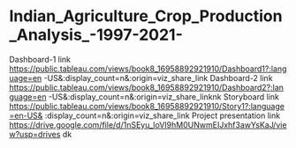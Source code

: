 # Indian_Agriculture_Crop_Production_Analysis_-1997-2021-

Dashboard-1 link
https://public.tableau.com/views/book8_16958892921910/Dashboard1?:language=en
-US&:display_count=n&:origin=viz_share_link
Dashboard-2 link
https://public.tableau.com/views/book8_16958892921910/Dashboard2?:language=en
-US&:display_count=n&:origin=viz_share_linknk
Storyboard link
https://public.tableau.com/views/book8_16958892921910/Story1?:language=en-US&
:display_count=n&:origin=viz_share_link
Project presentation link
https://drive.google.com/file/d/1nSEyu_loVI9hM0UNwmEIJxhf3awYsKaJ/view?usp=drives
dk
